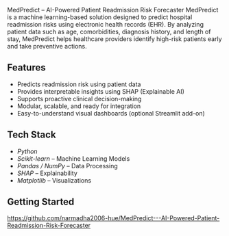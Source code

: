 MedPredict – AI-Powered Patient Readmission Risk Forecaster
MedPredict is a machine learning-based solution designed to predict hospital readmission risks using electronic health records (EHR).
By analyzing patient data such as age, comorbidities, diagnosis history, and length of stay, MedPredict helps healthcare providers identify high-risk patients early and take preventive actions.
## Features
- Predicts readmission risk using patient data
- Provides interpretable insights using SHAP (Explainable AI)
- Supports proactive clinical decision-making
- Modular, scalable, and ready for integration
- Easy-to-understand visual dashboards (optional Streamlit add-on)
## Tech Stack
- *Python*
- *Scikit-learn* – Machine Learning Models
- *Pandas / NumPy* – Data Processing
- *SHAP* – Explainability
- *Matplotlib* – Visualizations
## Getting Started
https://github.com/narmadha2006-hue/MedPredict---AI-Powered-Patient-Readmission-Risk-Forecaster
